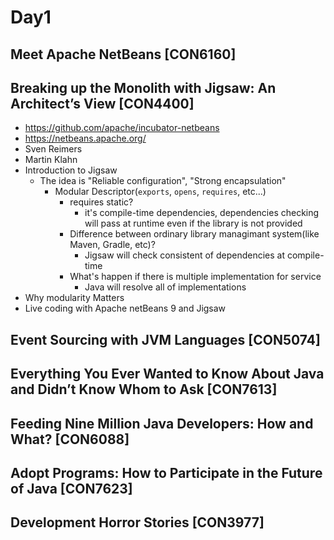 # Day1

## Meet Apache NetBeans [CON6160]

## Breaking up the Monolith with Jigsaw: An Architect’s View [CON4400]
- https://github.com/apache/incubator-netbeans
- https://netbeans.apache.org/
- Sven Reimers
- Martin Klahn
- Introduction to Jigsaw
  - The idea is "Reliable configuration", "Strong encapsulation"
    - Modular Descriptor(`exports`, `opens`, `requires`, etc...)
      - requires static?
        - it's compile-time dependencies, dependencies checking will pass at runtime even if the library is not provided
       - Difference between ordinary library managimant system(like Maven, Gradle, etc)?
         - Jigsaw will check consistent of dependencies at compile-time
       - What's happen if there is multiple implementation for service
         - Java will resolve all of implementations
- Why modularity Matters
- Live coding with Apache netBeans 9 and Jigsaw

## Event Sourcing with JVM Languages [CON5074]

## Everything You Ever Wanted to Know About Java and Didn’t Know Whom to Ask [CON7613]

## Feeding Nine Million Java Developers: How and What? [CON6088]

## Adopt Programs: How to Participate in the Future of Java [CON7623]

## Development Horror Stories [CON3977]
